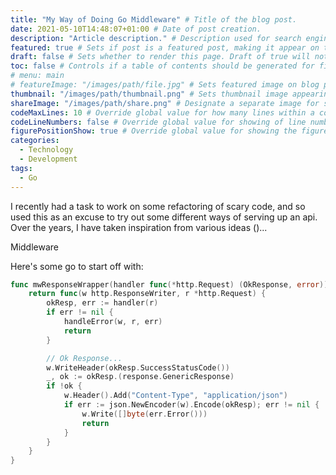 ```yaml
---
title: "My Way of Doing Go Middleware" # Title of the blog post.
date: 2021-05-10T14:48:07+01:00 # Date of post creation.
description: "Article description." # Description used for search engine.
featured: true # Sets if post is a featured post, making it appear on the sidebar. A featured post won't be listed on the sidebar if it's the current page
draft: false # Sets whether to render this page. Draft of true will not be rendered.
toc: false # Controls if a table of contents should be generated for first-level links automatically.
# menu: main
# featureImage: "/images/path/file.jpg" # Sets featured image on blog post.
thumbnail: "/images/path/thumbnail.png" # Sets thumbnail image appearing inside card on homepage.
shareImage: "/images/path/share.png" # Designate a separate image for social media sharing.
codeMaxLines: 10 # Override global value for how many lines within a code block before auto-collapsing.
codeLineNumbers: false # Override global value for showing of line numbers within code block.
figurePositionShow: true # Override global value for showing the figure label.
categories:
  - Technology
  - Development
tags:
  - Go
---
```


I recently had a task to work on some refactoring of scary code, and so used this as an excuse to try out some different ways of serving up an api. Over the years, I have taken inspiration from various ideas ()...

Middleware

Here's some go to start off with:

``` go
func mwResponseWrapper(handler func(*http.Request) (OkResponse, error)) http.HandlerFunc {
	return func(w http.ResponseWriter, r *http.Request) {
		okResp, err := handler(r)
		if err != nil {
			handleError(w, r, err)
			return
		}

		// Ok Response...
		w.WriteHeader(okResp.SuccessStatusCode())
		_, ok := okResp.(response.GenericResponse)
		if !ok {
			w.Header().Add("Content-Type", "application/json")
			if err := json.NewEncoder(w).Encode(okResp); err != nil {
				w.Write([]byte(err.Error()))
				return
			}
		}
	}
}
```